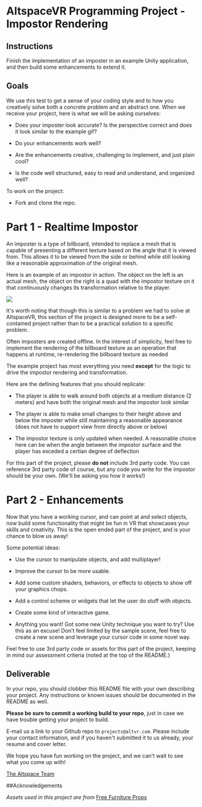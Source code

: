 # AltspaceVR Programming Project - Impostor Rendering

## Instructions

Finish the implementation of an imposter in an example Unity application, and then build some enhancements to extend it.

## Goals

We use this test to get a sense of your coding style and to how you creatively solve both a concrete problem and an abstract one. When we receive your project, here is what we will be asking ourselves:

- Does your imposter look accurate? Is the perspective correct and does it look similar to the example gif?

- Do your enhancements work well?

- Are the enhancements creative, challenging to implement, and just plain cool?

- Is the code well structured, easy to read and understand, and organized well?

To work on the project:

- Fork and clone the repo.

# Part 1 - Realtime Impostor

An imposter is a type of billboard, intended to replace a mesh that is capable of presenting a different texture based on the angle that it is viewed from. This allows it to be viewed from the side or behind while still looking like a reasonable approximation of the original mesh. 

Here is an example of an impostor in action. The object on the left is an actual mesh, the object on the right is a quad with the impostor texture on it that continuously changes its transformation relative to the player.

![](images/impostor-spin.gif)

It's worth noting that though this is similar to a problem we had to solve at AltspaceVR, this section of the project is designed more to be a self-contained project rather than to be a practical solution to a specific problem. 

Often imposters are created offline. In the interest of simplicity, feel free to implement the rendering of the billboard texture as an operation that happens at runtime, re-rendering the billboard texture as needed

The example project has most everything you need **except** for the logic to drive the impostor rendering and transformation.

Here are the defining features that you should replicate:

- The player is able to walk around both objects at a medium distance (2 meters) and have both the original mesh and the impostor look similar

- The player is able to make small changes to their height above and below the imposter while still maintaining a reasonable appearance (does not have to support view from directly above or below)

- The impostor texture is only updated when needed. A reasonable choice here can be when the angle between the impostor surface and the player has exceded a certian degree of deflection

For this part of the project, please **do not** include 3rd party code. You can reference 3rd party code of course, but any code you write for the impostor should be your own. (We'll be asking you how it works!)

# Part 2 - Enhancements

Now that you have a working cursor, and can point at and select objects, now build some functionality that might be fun in VR that showcases your skills and creativity. This is the open ended part of the project, and is your chance to blow us away! 

Some potential ideas:

- Use the cursor to manipulate objects, and add multiplayer!

- Improve the cursor to be more usable.

- Add some custom shaders, behaviors, or effects to objects to show off your graphics chops.

- Add a control scheme or widgets that let the user do stuff with objects.

- Create some kind of interactive game.

- Anything you want! Got some new Unity technique you want to try? Use this as an excuse! Don’t feel limited by the sample scene, feel free to create a new scene and leverage your cursor code in some novel way.

Feel free to use 3rd party code or assets for this part of the project, keeping in mind our assessment criteria (noted at the top of the README.)

## Deliverable

In your repo, you should clobber this README file with your own describing your project. Any instructions or known issues should be documented in the README as well.

**Please be sure to commit a working build to your repo**, just in case we have trouble getting your project to build.

E-mail us a link to your Github repo to `projects@altvr.com`. Please include your contact information, and if you haven't submitted it to us already, your resume and cover letter. 

We hope you have fun working on the project, and we can't wait to see what you come up with!
    
[The Altspace Team](http://altvr.com/team/)
    
##Acknowledgements

*Assets used in this project are from* [Free Furniture Props](https://www.assetstore.unity3d.com/en/#!/content/8822)


